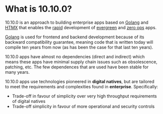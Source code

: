 # What is 10.10.0?

10.10.0 is an approach to building enterprise apps based on [Golang](https://go.dev) and [HTMX](https://htmx.org) that enables the [rapid](what/develop.md) development of [evergreen](what/evergreen.md) and [zero ops](what/zero.md) apps.

[Golang](https://go.dev) is used for frontend and backend development because of its backward compatibility guarantee, meaning code that is written today will compile ten years from now (as has been the case for that last ten years).

10.10.0 apps have almost no dependencies (direct and indirect) which means these apps have minimal supply chain issues such as obsolescence, patching, etc. The few dependences that are used have been stable for many years.

10.10.0 apps use technologies pioneered in **digital natives**, but are tailored to meet the
requirements and complexities found in **enterprise**. Specifically:

- Trade-off in favour of simplicity over very high throughput requirements of digital natives
- Trade-off simplicity in favour of more operational and security controls
